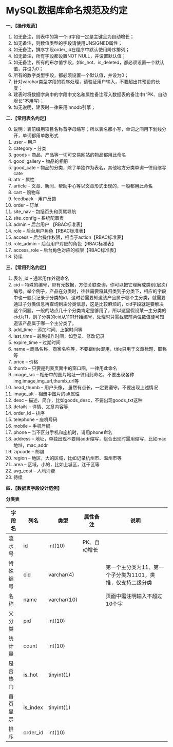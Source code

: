 # MySQL数据库命名规范及约定

**一、【操作规范】**

1. 如无备注，则表中的第一个id字段一定是主键且为自动增长；
2. 如无备注，则数值类型的字段请使用UNSIGNED属性；
3. 如无备注，排序字段order_id在程序中默认使用降序排列；
4. 如无备注，所有字段都设置NOT NULL，并设置默认值；
5. 如无备注，所有的布尔值字段，如is_hot、is_deleted，都必须设置一个默认值，并设为0；
6. 所有的数字类型字段，都必须设置一个默认值，并设为0；
7. 针对varchar类型字段的程序处理，请验证用户输入，不要超出其预设的长度；
8. 建表时将数据字典中的字段中文名和属性备注写入数据表的备注中(“PK、自动增长”不用写)；
9. 如无说明，建表时一律采用innodb引擎；

**二、【常用表名约定】**

0. 说明：表前缀用项目名称首字母缩写；所以表名都小写，单词之间用下划线分开，单词都用单数形式
1. user – 用户
2. category – 分类
3. goods – 商品、产品等一切可交易网站的物品都用此命名
4. good_gallery – 物品的相册
5. good_cate – 物品的分类，除了单独作为表名，其他地方分类单词一律用缩写cate
4. attr – 属性
5. article – 文章、新闻、帮助中心等以文章形式出现的，一般都用此命名
6. cart – 购物车
7. feedback – 用户反馈
8. order – 订单
9. site_nav – 包括页头和页尾导航
10. site_config – 系统配置表
11. admin – 后台用户 【RBAC标准表】
12. role – 后台用户角色【RBAC标准表】
13. access – 后台操作权限，相当于action【RBAC标准表】
14. role_admin – 后台用户对应的角色【RBAC标准表】
15. access_role – 后台角色对应的权限【RBAC标准表】
16. 待续

**三、【常用列名约定】**

1. 表名_id – 通常用作外键命名
2. cid – 特殊的编号，带有元数据，方便关联查询，你可以把它理解成类别(层次)编号。举个例子，产品在分类时，往往需要将其归类到子分类下，相应的字段中也一般只记录子分类的id，这时若需要知道该产品属于哪个主分类，就需要通过子分类信息再查询到主分类信息，这是比较麻烦的，cid字段就是要解决这个问题。一般的站点几十个分类肯定是够用了，所以这里假设某一主分类的cid为11，则子分类的cid从1101开始编号，处理时只需截取前两位数值便可知道该产品属于哪一个主分类了。
3. add_time – 添加时间、上架时间等
4. last_time – 最后操作时间，如登录、修改记录
5. expire_time – 过期时间
6. name – 商品名称、商家名称等，不要跟title混用，title只用于文章标题、职称等
7. price – 价格
8. thumb – 只要是列表页面中的窗口图，一律用此命名
9. image_src – 相册中的图片地址一律用此命名，不要出现各种img,image,img_url,thumb_url等
10. head_thumb – 用户头像， 虽然有点长，一定要遵守。不要出现上述情况
11. image_alt – 相册中图片的alt属性
12. desc – 描述、简介，比如goods_desc，不要出现goods_txt这种
13. details – 详情、文章内容等
14. order_id – 排序
15. telephone – 座机号码
16. mobile – 手机号码
17. phone – 当不区分手机和座机时，请用phone命名
18. address – 地址，单独出现不要用addr缩写，组合出现时需用缩写，比如mac地址，mac_addr
19. zipcode – 邮编
20. region – 地区，大的区域，比如记录杭州市、温州市等
21. area – 区域，小的，比如上城区，江干区等
22. avg_cost – 人均消费
23. 待续

**四、【数据表字段设计范例】**

**分类表**

| **字段名** | **列名** | **类型**    | **属性备注** | **说明**                                                   |
| ---------- | -------- | ----------- | ------------ | ---------------------------------------------------------- |
| 流水号     | id       | int(10)     | PK、自动增长 |                                                            |
| 特殊编号   | cid      | varchar(4)  |              | 第一个主分类为11、第一个子分类为1101，类推，仅支持二级分类 |
| 名称       | name     | varchar(10) |              | 页面中需注明输入不超过10个字                               |
| 父分类     | pid      | int(10)     |              |                                                            |
| 统计量     | count    | int(10)     |              |                                                            |
| 是否热门   | is_hot   | tinyint(1)  |              |                                                            |
| 首页显示   | is_index | tinyint(1)  |              |                                                            |
| 排序       | order_id | int(10)     |              |                                                            |